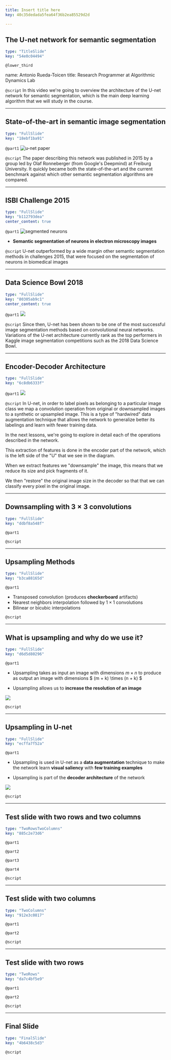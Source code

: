 ```yaml
---
title: Insert title here
key: 40c35dedada5fea64f36b2ea85529d2d

---
```

## The U-net network for semantic segmentation

```yaml
type: "TitleSlide"
key: "54e0c04494"
```

`@lower_third`

name: Antonio Rueda-Toicen
title: Research Programmer at Algorithmic Dynamics Lab


`@script`
In this video we're going to overview the architecture of the U-net network for semantic segmentation, which is the main deep learning algorithm that we will study in the course.


---
## State-of-the-art in semantic image segmentation

```yaml
type: "FullSlide"
key: "18ebf1ba91"
```

`@part1`
![u-net paper](https://raw.githubusercontent.com/andandandand/images-for-colab-notebooks/master/u-net-paper.png)


`@script`
The paper describing this network was published in 2015 by a group led by Olaf Ronneberger (from Google's Deepmind) at Freiburg University. It quickly became both the state-of-the-art and the current benchmark against which other semantic segmentation algorithms are compared.


---
## ISBI Challenge 2015

```yaml
type: "FullSlide"
key: "b112793dea"
center_content: true
```

`@part1`
![segmented neurons](http://brainiac2.mit.edu/isbi_challenge/sites/default/files/Challenge-ISBI-2012-sample-image.png)
+ **Semantic segmentation of neurons in electron microscopy images**


`@script`
U-net outperformed by a wide margin other semantic segmentation methods in challenges 2015, that were focused on the segmentation of neurons in biomedical images


---
## Data Science Bowl 2018

```yaml
type: "FullSlide"
key: "80305ab9c1"
center_content: true
```

`@part1`
![](https://raw.githubusercontent.com/andandandand/images-for-colab-notebooks/master/data-science-bowl.png)


`@script`
Since then, U-net has been shown to be one of the most successful image segmentation methods based on convolutional neural networks. Variations of the U-net architecture currently rank as the top performers in Kaggle image segmentation competitions such as the 2018 Data Science Bowl.


---
## Encoder-Decoder Architecture

```yaml
type: "FullSlide"
key: "6c8db6333f"
```

`@part1`
![](https://cdn-images-1.medium.com/max/800/1*dKPBgCdJx6zj3MpED3lcNA.png)


`@script`
In U-net, in order to label pixels as belonging to a particular image class we map a convolution operation from original or downsampled images to a synthetic or upsampled image. This is a type of "hardwired" data augmentation technique that allows the network to generalize better its labelings and learn with fewer training data. 

In the next lessons, we're going to explore in detail each of the operations described in the network. 

This extraction of features is done in the encoder part of the network, which is the left side of the "U" that we see in the diagram. 

When we extract features we "downsample" the image, this means that we reduce its size and pick fragments of it.  

We then "restore" the original image size in the decoder so that that we can classify every pixel in the original image.


---
## Downsampling with $3 \times 3$ convolutions

```yaml
type: "FullSlide"
key: "ddbf8a548f"
```

`@part1`



`@script`



---
## Upsampling Methods

```yaml
type: "FullSlide"
key: "b3ca88165d"
```

`@part1`
+ Transposed convolution (produces **checkerboard** artifacts) 
+ Nearest neighbors interpolation followed by $1 \times 1$ convolutions
+ Bilinear or bicubic interpolations


`@script`



---
## What is upsampling and why do we use it?

```yaml
type: "FullSlide"
key: "d6d5d80296"
```

`@part1`
+ Upsampling takes as input an image with dimensions $m \times n$ to produce as output an image with dimensions $ (m + k) \times (n + k) $ 

+ Upsampling allows us to **increase the resolution of an image**

![](https://cdn-images-1.medium.com/max/800/1*vPyOJ9-D-s2gzRhraY21YA.png)


`@script`



---
## Upsampling in U-net

```yaml
type: "FullSlide"
key: "ecffa7f52a"
```

`@part1`
+ Upsampling is used in U-net as a **data augmentation** technique to make the network learn **visual saliency** with **few training examples** 

+ Upsampling is part of the **decoder architecture** of the network

![](https://cdn-images-1.medium.com/max/800/1*vPyOJ9-D-s2gzRhraY21YA.png)


`@script`



---
## Test slide with two rows and two columns

```yaml
type: "TwoRowsTwoColumns"
key: "885c2e73d6"
```

`@part1`



`@part2`



`@part3`



`@part4`



`@script`



---
## Test slide with two columns

```yaml
type: "TwoColumns"
key: "912e3c0817"
```

`@part1`



`@part2`



`@script`



---
## Test slide with two rows

```yaml
type: "TwoRows"
key: "da7c4bf5e9"
```

`@part1`



`@part2`



`@script`



---
## Final Slide

```yaml
type: "FinalSlide"
key: "4b6438c5d3"
```

`@script`


